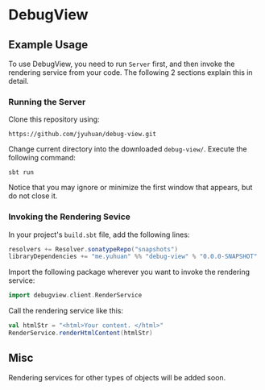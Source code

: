 # DebugView

## Example Usage

To use DebugView, you need to run `Server` first, and then invoke the rendering service from your code. The following 2 sections explain this in detail.

### Running the Server

Clone this repository using:

	https://github.com/jyuhuan/debug-view.git

Change current directory into the downloaded `debug-view/`. Execute the following command:

	sbt run

Notice that you may ignore or minimize the first window that appears, but do not close it. 


### Invoking the Rendering Sevice


In your project's `build.sbt` file, add the following lines:

```scala
resolvers += Resolver.sonatypeRepo("snapshots")
libraryDependencies += "me.yuhuan" %% "debug-view" % "0.0.0-SNAPSHOT"
```

Import the following package wherever you want to invoke the rendering service:

```scala
import debugview.client.RenderService
```
	
Call the rendering service like this:

```scala
val htmlStr = "<html>Your content. </html>"
RenderService.renderHtmlContent(htmlStr)
```

## Misc

Rendering services for other types of objects will be added soon.
